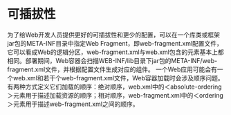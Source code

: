 # 可插拔性

为了给Web开发人员提供更好的可插拔性和更少的配置，可以在一个库类或框架jar包的META-INF目录中指定Web Fragment，即web-fragment.xml配置文件，它可以看成Web的逻辑分区，web-fragment.xml与web.xml包含的元素基本上都相同。部署期间，Web容器会扫描WEB-INF/lib目录下jar包的META-INF/web-fragment.xml文件，并根据配置文件生成对应的组件。
一个Web应用可能会有一个web.xml和若干个web-fragment.xml文件，Web容器加载时会涉及顺序问题。有两种方式定义它们加载的顺序：绝对顺序，web.xml中的＜absolute-ordering＞元素用于描述加载资源的顺序；相对顺序，web-fragment.xml中的＜ordering＞元素用于描述web-fragment.xml之间的顺序。